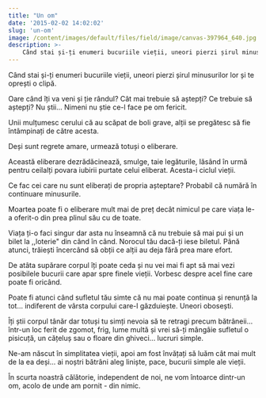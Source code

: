 ```yaml
---
title: "Un om"
date: '2015-02-02 14:02:02'
slug: 'un-om'
image: /content/images/default/files/field/image/canvas-397964_640.jpg
description: >-
    Când stai și-ți enumeri bucuriile vieții, uneori pierzi șirul minusurilor lor și te oprești o clipă.Oare când îți va veni și ție rândul? Cât mai trebuie să aștepți? Ce trebuie să aștepți? Nu știi... 
---
```

<div class="kg-card-markdown"><p>Când stai și-ți enumeri bucuriile vieții, uneori pierzi șirul minusurilor lor și te oprești o clipă.</p>
<p>Oare când îți va veni și ție rândul? Cât mai trebuie să aștepți? Ce trebuie să aștepți? Nu știi... Nimeni nu știe ce-l face pe om fericit.</p>
<p>Unii mulțumesc cerului că au scăpat de boli grave, alții se pregătesc să fie întâmpinați de către acesta.</p>
<p>Deși sunt regrete amare, urmează totuși o eliberare.</p>
<p>Această eliberare dezrădăcinează, smulge, taie legăturile, lăsând în urmă pentru ceilalți povara iubirii purtate celui eliberat. Acesta-i ciclul vieții.</p>
<p>Ce fac cei care nu sunt eliberați de propria așteptare? Probabil că numără în continuare minusurile.</p>
<p>Moartea poate fi o eliberare mult mai de preț decât nimicul pe care viața le-a oferit-o din prea plinul său cu de toate.</p>
<p>Viața ți-o faci singur dar asta nu înseamnă că nu trebuie să mai pui și un bilet la ,,loterie" din când în când. Norocul tău dacă-ți iese biletul. Până atunci, trăiești încercând să obții ce alții au deja fără prea mare efort.</p>
<p>De atâta supărare corpul îți poate ceda și nu vei mai fi apt să mai vezi posibilele bucurii care apar spre finele vieții. Vorbesc despre acel fine care poate fi oricând.</p>
<p>Poate fi atunci când sufletul tău simte că nu mai poate continua și renunță la tot... indiferent de vârsta corpului care-l găzduiește. Uneori obosești.</p>
<p>Îți știi corpul tânăr dar totuși tu simți nevoia să te retragi precum bătrâneii... într-un loc ferit de zgomot, frig, lume multă și vrei să-ți mângâie sufletul o pisicuță, un cățeluș sau o floare din ghiveci... lucruri simple.</p>
<p>Ne-am născut în simplitatea vieții, apoi am fost învățați să luăm cât mai mult de la ea deși... ai noștri bătrâni aleg liniște, pace, bucurii simple ale vieții.</p>
<p>În scurta noastră călătorie, independent de noi, ne vom întoarce dintr-un om, acolo de unde am pornit - din nimic.  </p>
</div>
    